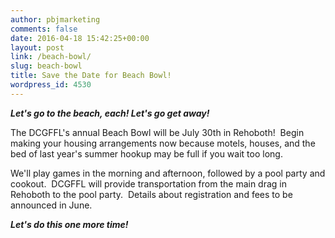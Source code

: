 ```yaml
---
author: pbjmarketing
comments: false
date: 2016-04-18 15:42:25+00:00
layout: post
link: /beach-bowl/
slug: beach-bowl
title: Save the Date for Beach Bowl!
wordpress_id: 4530
---
```


**_Let's go to the beach, each! Let's go get away!_**

The DCGFFL's annual Beach Bowl will be July 30th in Rehoboth!  Begin making your housing arrangements now because motels, houses, and the bed of last year's summer hookup may be full if you wait too long.

We'll play games in the morning and afternoon, followed by a pool party and cookout.  DCGFFL will provide transportation from the main drag in Rehoboth to the pool party.  Details about registration and fees to be announced in June.

**_Let's do this one more time!_**

